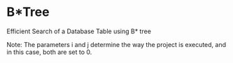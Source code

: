 # B*Tree
Efficient Search of a Database Table using B* tree

Note: The parameters i and j determine the way the project is executed, and in this case, both are set to 0.
